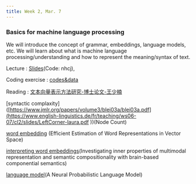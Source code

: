 ```yaml
---
title: Week 2, Mar. 7
---
```


### Basics for machine language processing

We will introduce the concept of grammar, embeddings, language models, etc. We will learn about what is machine language processing/understanding and how to represent the meaning/syntax of text.

Lecture
: [Slides](https://pan.baidu.com/s/12BMWGm4NqGNLCA5e9YQNxw)(Code: nhcj), 

Coding exercise
: [codes&data](https://drive.google.com/drive/folders/1jdUhkn4oHA5IHF1SkYvfBceXYHP20w_7?usp=drive_link)

Reading
:
[文本向量表示方法研究-博士论文-王少楠](http://ir.ia.ac.cn/handle/173211/20955?mode=full&submit_simple=Show+full+item+record)

[syntactic complaxity]([https://www.jmlr.org/papers/volume3/blei03a/blei03a.pdf](https://www.english-linguistics.de/fr/teaching/ws06-07/cl2/slides/LeftCorner-laura.pdf
))(Node Count)

[word embedding](https://arxiv.org/abs/1301.3781)
(Efficient Estimation of Word Representations in Vector Space)

[interpreting word embeddings](https://ojs.aaai.org/index.php/AAAI/article/view/12032)(Investigating inner properties of multimodal representation and semantic compositionality with brain-based componential semantics)

[language model](https://www.jmlr.org/papers/volume3/bengio03a/bengio03a.pdf)(A Neural Probabilistic Language Model)

